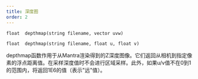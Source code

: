 ```yaml
---
title: 深度图
order: 2
---
```

`float  depthmap(string filename, vector uvw)`

`float  depthmap(string filename, float u, float v)`

depthmap函数作用于从Mantra渲染得到的Z深度图像。它们返回从相机到指定像素的浮点距离值。在采样深度值时不会进行区域采样。此外，如果u/v值不在0到1的范围内，将返回1E6的值（表示"远"值）。